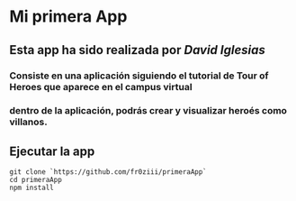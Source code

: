 # Mi primera App

## Esta app ha sido realizada por ***David Iglesias*** 


### Consiste en una aplicación siguiendo el tutorial de Tour of Heroes que aparece en el campus virtual
### dentro de la aplicación, podrás crear y visualizar heroés como villanos.

## Ejecutar la app

```
git clone `https://github.com/fr0ziii/primeraApp`
cd primeraApp
npm install

```